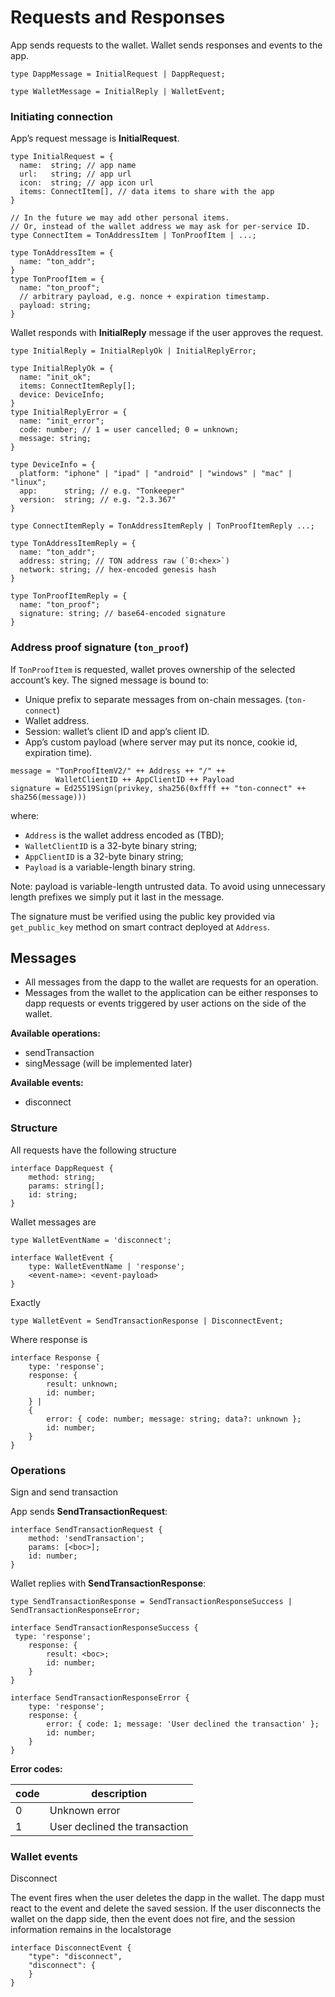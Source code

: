 # Requests and Responses

App sends requests to the wallet. Wallet sends responses and events to the app.

```tsx
type DappMessage = InitialRequest | DappRequest;

type WalletMessage = InitialReply | WalletEvent;
```

### Initiating connection

App’s request message is **InitialRequest**.

```tsx
type InitialRequest = {
  name:  string; // app name
  url:   string; // app url
  icon:  string; // app icon url
  items: ConnectItem[], // data items to share with the app
}

// In the future we may add other personal items.
// Or, instead of the wallet address we may ask for per-service ID.
type ConnectItem = TonAddressItem | TonProofItem | ...;

type TonAddressItem = {
  name: "ton_addr";
}
type TonProofItem = {
  name: "ton_proof";
  // arbitrary payload, e.g. nonce + expiration timestamp.
  payload: string;
}
```

Wallet responds with **InitialReply** message if the user approves the request. 

```tsx
type InitialReply = InitialReplyOk | InitialReplyError;

type InitialReplyOk = {
  name: "init_ok";
  items: ConnectItemReply[];
  device: DeviceInfo;
}
type InitialReplyError = {
  name: "init_error";
  code: number; // 1 = user cancelled; 0 = unknown;
  message: string;
}

type DeviceInfo = {
  platform: "iphone" | "ipad" | "android" | "windows" | "mac" | "linux";
  app:      string; // e.g. "Tonkeeper"  
  version:  string; // e.g. "2.3.367"
}

type ConnectItemReply = TonAddressItemReply | TonProofItemReply ...;

type TonAddressItemReply = {
  name: "ton_addr";
  address: string; // TON address raw (`0:<hex>`)
  network: string; // hex-encoded genesis hash
}

type TonProofItemReply = {
  name: "ton_proof";
  signature: string; // base64-encoded signature
}
```

### Address proof signature (`ton_proof`)

If `TonProofItem` is requested, wallet proves ownership of the selected account’s key. The signed message is bound to:

- Unique prefix to separate messages from on-chain messages. (`ton-connect`)
- Wallet address.
- Session: wallet’s client ID and app’s client ID.
- App’s custom payload (where server may put its nonce, cookie id, expiration time).

```
message = "TonProofItemV2/" ++ Address ++ "/" ++ 
          WalletClientID ++ AppClientID ++ Payload
signature = Ed25519Sign(privkey, sha256(0xffff ++ "ton-connect" ++ sha256(message)))
```

where:

* `Address` is the wallet address encoded as (TBD);
* `WalletClientID` is a 32-byte binary string;
* `AppClientID` is a 32-byte binary string;
* `Payload` is a variable-length binary string.

Note: payload is variable-length untrusted data. To avoid using unnecessary length prefixes we simply put it last in the message.

The signature must be verified using the public key provided via `get_public_key` method on smart contract deployed at `Address`.


## Messages

- All messages from the dapp to the wallet are requests for an operation.
- Messages from the wallet to the application can be either responses to dapp requests or events triggered by user actions on the side of the wallet.

**Available operations:**

- sendTransaction
- singMessage (will be implemented later)

**Available events:**

- disconnect

### Structure

All requests have the following structure

```tsx
interface DappRequest {
	method: string;
	params: string[];
	id: string;
}
```

Wallet messages are

```tsx
type WalletEventName = 'disconnect';

interface WalletEvent {
	type: WalletEventName | 'response';
	<event-name>: <event-payload>
}
```

Exactly

```tsx
type WalletEvent = SendTransactionResponse | DisconnectEvent;
```

Where response is

```tsx
interface Response {
	type: 'response';
	response: {
		result: unknown;
		id: number;
	} |
	{
		error: { code: number; message: string; data?: unknown };
		id: number;
	}
}
```

### Operations

Sign and send transaction

App sends **SendTransactionRequest**:

```tsx
interface SendTransactionRequest {
	method: 'sendTransaction';
	params: [<boc>];
	id: number;
}
```

Wallet replies with **SendTransactionResponse**:

```tsx
type SendTransactionResponse = SendTransactionResponseSuccess | SendTransactionResponseError; 

interface SendTransactionResponseSuccess {
 type: 'response';
	response: {
		result: <boc>;
		id: number;
	}
}

interface SendTransactionResponseError {
	type: 'response';
	response: {
		error: { code: 1; message: 'User declined the transaction' };
		id: number;
	}
}
```

**Error codes:**

| code | description |
| --- | --- |
| 0 | Unknown error |
| 1 | User declined the transaction |

### Wallet events

Disconnect

The event fires when the user deletes the dapp in the wallet. The dapp must react to the event and delete the saved session. If the user disconnects the wallet on the dapp side, then the event does not fire, and the session information remains in the localstorage

```tsx
interface DisconnectEvent {
	"type": "disconnect",
	"disconnect": {
	}
}
```
